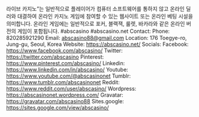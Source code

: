 라이브 카지노”는 일반적으로 플레이어가 컴퓨터 소프트웨어를 통하지 않고 온라인 딜러와 대결하여 온라인 카지노 게임에 참여할 수 있는 웹사이트 또는 온라인 베팅 시설을 의미합니다. 온라인 게임에는 일반적으로 포커, 블랙잭, 룰렛, 바카라와 같은 온라인 버전의 게임이 포함됩니다.
#abscasino #abscasino.net
Contact: 
Phone: 820285921290
Email: abscasino88@gmail.com
Location: 176 Toegye-ro, Jung-gu, Seoul, Korea
Website: <a href="https://abscasino.net/">https://abscasino.net/</a>
Socials:
Facebook: <a href="https://www.facebook.com/abscasino/">https://www.facebook.com/abscasino/</a>
Twitter: <a href="https://twitter.com/abscasino">https://twitter.com/abscasino</a>
Pinterest: <a href="https://www.pinterest.com/abscasino/">https://www.pinterest.com/abscasino/</a>
Linkedin: <a href="https://www.linkedin.com/in/abscasino/">https://www.linkedin.com/in/abscasino/</a>
Youtube: <a href="https://www.youtube.com/@abscasinonet">https://www.youtube.com/@abscasinonet</a>
Tumblr: <a href="https://www.tumblr.com/abscasinonet">https://www.tumblr.com/abscasinonet</a>
Reddit: <a href="https://www.reddit.com/user/abscasino/">https://www.reddit.com/user/abscasino/</a>
Wordpress: <a href="https://abscasinonet.wordpress.com/">https://abscasinonet.wordpress.com/</a>
Gravatar: <a href="https://gravatar.com/abscasino88">https://gravatar.com/abscasino88</a>
Sites.google: <a href="https://sites.google.com/view/abscasino/">https://sites.google.com/view/abscasino/</a>